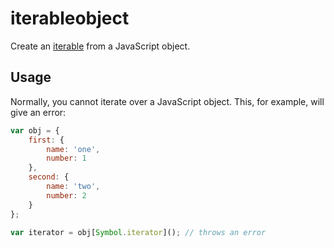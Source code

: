 # iterableobject

Create an [iterable](https://developer.mozilla.org/en/docs/Web/JavaScript/Reference/Iteration_protocols) from a JavaScript object.

## Usage

Normally, you cannot iterate over a JavaScript object. This, for example, will give an error:

```javascript
var obj = {
    first: {
        name: 'one',
        number: 1
    },
    second: {
        name: 'two',
        number: 2
    }
};

var iterator = obj[Symbol.iterator](); // throws an error
```
